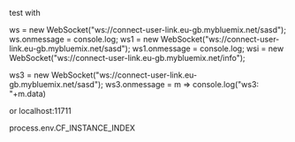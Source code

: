 test with

ws = new WebSocket("ws://connect-user-link.eu-gb.mybluemix.net/sasd"); ws.onmessage = console.log; ws1 = new WebSocket("ws://connect-user-link.eu-gb.mybluemix.net/sasd"); ws1.onmessage = console.log;
wsi =  new WebSocket("ws://connect-user-link.eu-gb.mybluemix.net/info");


ws3 = new WebSocket("ws://connect-user-link.eu-gb.mybluemix.net/sasd"); ws3.onmessage = m => console.log("ws3: "+m.data)

or localhost:11711

process.env.CF_INSTANCE_INDEX
